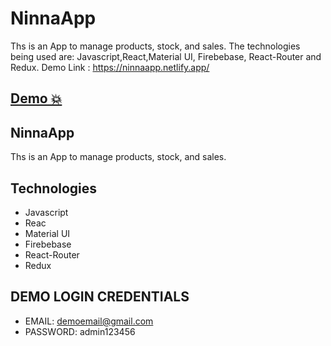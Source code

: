 # NinnaApp
Ths is an App to manage products, stock, and sales.
The technologies being used are: Javascript,React,Material UI, Firebebase, React-Router and Redux.
Demo Link : https://ninnaapp.netlify.app/
## [Demo 💥](https://ninnaapp.netlify.app/)

## NinnaApp
Ths is an App to manage products, stock, and sales.

## Technologies

- Javascript
- Reac
- Material UI
- Firebebase
- React-Router
- Redux

## DEMO LOGIN CREDENTIALS
- EMAIL: demoemail@gmail.com
- PASSWORD: admin123456
